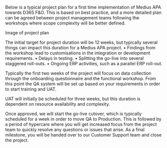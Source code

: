 Below is a typical project plan for a first time implementation of Medius APA towards D365 F&O. This is based on best practice, and a more detailed plan can be agreed between project management teams following the workshops where scope complexity will be better defined.

Image of project plan

The initial target for project duration will be 12 weeks, but typically several things can impact this duration for a Medius APA project.
•	Findings from the workshop lead to customisations in the integration or development requirements.
•	Delays in testing.
•	Splitting the go-live into several staggered roll-outs.
•	Ongoing ERP activities, such as a parallel ERP roll-out.

Typically the first two weeks of the project will focus on data collection through the onboarding questionnaire and the functional workshop. From this point the QA system will be set up based on your requirements in order to start training and UAT.

UAT will initially be scheduled for three weeks, but this duration is dependent on resource availability and complexity. 

Once approved, we will start the go-live cutover, which is typically scheduled for a week in order to move QA to Production. This is followed by a period of hypercare where you will get increased focus from the project team to quickly resolve any questions or issues that arise. As a final milestone, you will be handed over to our Customer Support team and close the project.

